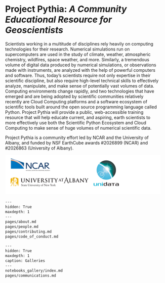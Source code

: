 # Project Pythia: _A Community Educational Resource for Geoscientists_

Scientists working in a multitude of disciplines rely heavily on
computing technologies for their research. Numerical simulations
run on supercomputers are used in the study of climate, weather,
atmospheric chemistry, wildfires, space weather, and more. Similarly,
a tremendous volume of digital data produced by numerical simulations,
or observations made with instruments, are analyzed with the help
of powerful computers and software. Thus, today’s scientists require
not only expertise in their scientific discipline, but also require
high-level technical skills to effectively analyze, manipulate, and
make sense of potentially vast volumes of data. Computing environments
change rapidly, and two technologies that have emerged and are being
adopted by scientific communities relatively recently are Cloud
Computing platforms and a software ecosystem of scientific tools
built around the open source programming language called Python.
Project Pythia will provide a public, web-accessible training
resource that will help educate current, and aspiring, earth
scientists to more effectively use both the Scientific Python
Ecosystem and Cloud Computing to make sense of huge volumes of
numerical scientific data.

Project Pythia is a community effort led by NCAR and the University
of Albany, and funded by NSF EarthCube awards \#2026899 (NCAR) and
\#2026863 (University of Albany).

![Partners](_static/images/PartnersLogo.png)

```{toctree}
---
hidden: True
maxdepth: 1
---
pages/about.md
pages/people.md
pages/contributing.md
pages/code_of_conduct.md
```

```{toctree}
---
hidden: True
maxdepth: 1
caption: Galleries
---
notebooks_gallery/index.md
pages/communications.md

```
